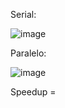 
Serial:

![image](https://user-images.githubusercontent.com/84486266/234391521-66adf547-29bf-4864-948a-6208f591fce1.png)

Paralelo:

![image](https://user-images.githubusercontent.com/84486266/234404002-94137c63-fd85-4bc5-aeb7-f8b0bd3bdf56.png)

Speedup = 

